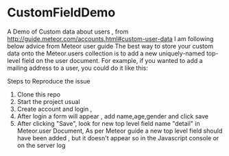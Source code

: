 # CustomFieldDemo
A Demo of Custom data about users , from http://guide.meteor.com/accounts.html#custom-user-data
I am following below advice from Meteor user guide 
The best way to store your custom data onto the Meteor.users collection is to add a new uniquely-named top-level field on the user document.
For example, if you wanted to add a mailing address to a user, you could do it like this:

Steps to Reproduce the issue
1) Clone this repo
2) Start the project usual
3) Create account and login , 
4) After login a form will appear , add name,age,gender and click save 
5) After clicking "Save", look for new top level field name "detail" in Meteor.user Document, As per Meteor guide a new top level 
   field should have been added , but it doesn't appear so in the Javascript console or on the server log

